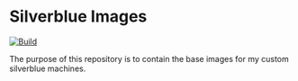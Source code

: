 # Silverblue Images

[![Build](https://github.com/twiest/silverblue-images/actions/workflows/build.yml/badge.svg?branch=main)](https://github.com/twiest/silverblue-images/actions/workflows/build.yml)

The purpose of this repository is to contain the base images for my custom silverblue machines.
